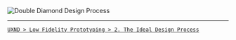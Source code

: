 

![Double Diamond Design Process](file:///Users/dirkkalmbach/Library/Mobile%20Documents/com~apple~CloudDocs/Projekte/UXND/img/Double_Diamond_Design_Process.png)

---
[`UXND > Low Fidelity Prototyping > 2. The Ideal Design Process` ](https://classroom.udacity.com/nanodegrees/nd578/parts/452a47f9-7946-4ad9-8816-d6af3a8d1fa7/modules/2cb854ea-d4cd-47a2-b3bf-d01ff9f7ef63/lessons/c0c7add4-ff2d-46a8-98f0-6ab83e07b79f/concepts/1d91ff30-236d-4bd7-b916-b2f4e6094891)